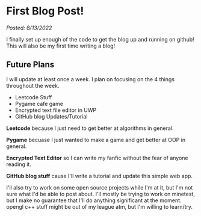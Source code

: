 # First Blog Post!

_Posted: 8/13/2022_

I finally set up enough of the code to get the blog up and
running on github! This will also be my first time writing a blog!

## Future Plans 

I will update at least once a week. I plan on focusing on the 4 things
throughout the week.

- Leetcode Stuff
- Pygame cafe game
- Encrypted text file editor in UWP
- GitHub blog Updates/Tutorial

**Leetcode** because I just need to get better at algorithms in general.

**Pygame** becuase I just wanted to make a game and get better at OOP in general.

**Encrypted Text Editor** so I can write my fanfic without the fear of anyone reading it.

**GitHub blog stuff** cause I'll write a tutorial and update this simple web app.

I'll also try to work on some open source projects while I'm at it, but I'm not sure what I'd
be able to post about. I'll mostly be trying to work on minetest, but I make no guarantee that
I'll do anything significant at the moment. opengl c++ stuff might be out of my league atm,
but I'm willing to learn/try. 